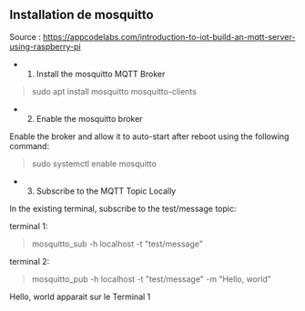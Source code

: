 ## Installation de mosquitto

Source : 
https://appcodelabs.com/introduction-to-iot-build-an-mqtt-server-using-raspberry-pi

- 1. Install the mosquitto MQTT Broker

> sudo apt install mosquitto mosquitto-clients

- 2. Enable the mosquitto broker

Enable the broker and allow it to auto-start after reboot using the following command:
> sudo systemctl enable mosquitto

- 3. Subscribe to the MQTT Topic Locally

In the existing terminal, subscribe to the test/message topic:

terminal 1:
> mosquitto_sub -h localhost -t "test/message"

terminal 2:
> mosquitto_pub -h localhost -t "test/message" -m "Hello, world"

Hello, world apparait sur le Terminal 1

~~~~~~~~~~~~~~~~~~~~~~~~~~~~~~~~~~~~~~~~

